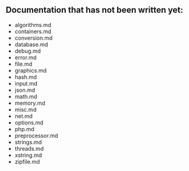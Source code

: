 ## Documentation that has not been written yet:

* algorithms.md
* containers.md
* conversion.md
* database.md
* debug.md
* error.md
* file.md
* graphics.md
* hash.md
* input.md
* json.md
* math.md
* memory.md
* misc.md
* net.md
* options.md
* php.md
* preprocessor.md
* strings.md
* threads.md
* xstring.md
* zipfile.md
